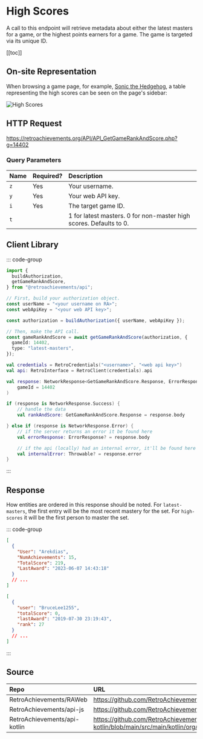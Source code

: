 <script setup>
import SampleRequest from '../components/SampleRequest.vue';
</script>

# High Scores

A call to this endpoint will retrieve metadata about either the latest masters for a game, or the highest points earners for a game. The game is targeted via its unique ID.

[[toc]]

## On-site Representation

When browsing a game page, for example, [Sonic the Hedgehog](https://retroachievements.org/game/1), a table representing the high scores can be seen on the page's sidebar:

![High Scores](/high-scores.png)

## HTTP Request

<SampleRequest httpVerb="GET">https://retroachievements.org/API/API_GetGameRankAndScore.php?g=14402</SampleRequest>

### Query Parameters

| Name | Required? | Description                                                        |
| :--- | :-------- | :----------------------------------------------------------------- |
| `z`  | Yes       | Your username.                                                     |
| `y`  | Yes       | Your web API key.                                                  |
| `i`  | Yes       | The target game ID.                                                |
| `t`  |           | 1 for latest masters. 0 for non-master high scores. Defaults to 0. |

## Client Library

::: code-group

```ts [NodeJS]
import {
  buildAuthorization,
  getGameRankAndScore,
} from "@retroachievements/api";

// First, build your authorization object.
const userName = "<your username on RA>";
const webApiKey = "<your web API key>";

const authorization = buildAuthorization({ userName, webApiKey });

// Then, make the API call.
const gameRankAndScore = await getGameRankAndScore(authorization, {
  gameId: 14402,
  type: "latest-masters",
});
```

```kotlin [Kotlin]
val credentials = RetroCredentials("<username>", "<web api key>")
val api: RetroInterface = RetroClient(credentials).api

val response: NetworkResponse<GetGameRankAndScore.Response, ErrorResponse> = api.getGameRankAndScore(
    gameId = 14402
)

if (response is NetworkResponse.Success) {
    // handle the data
    val rankAndScore: GetGameRankAndScore.Response = response.body

} else if (response is NetworkResponse.Error) {
    // if the server returns an error it be found here
    val errorResponse: ErrorResponse? = response.body

    // if the api (locally) had an internal error, it'll be found here
    val internalError: Throwable? = response.error
}
```

:::

## Response

How entities are ordered in this response should be noted. For `latest-masters`, the first entry will be the most recent mastery for the set. For `high-scores` it will be the first person to master the set.

::: code-group

```json [HTTP Response]
[
  {
    "User": "Arekdias",
    "NumAchievements": 15,
    "TotalScore": 219,
    "LastAward": "2023-06-07 14:43:18"
  }
  // ...
]
```

```json [NodeJS]
[
  {
    "user": "BruceLee1255",
    "totalScore": 0,
    "lastAward": "2019-07-30 23:19:43",
    "rank": 27
  }
  // ...
]
```

:::

## Source

| Repo                         | URL                                                                                                                  |
| :--------------------------- | :------------------------------------------------------------------------------------------------------------------- |
| RetroAchievements/RAWeb      | https://github.com/RetroAchievements/RAWeb/blob/master/public/API/API_GetGameRankAndScore.php                        |
| RetroAchievements/api-js     | https://github.com/RetroAchievements/api-js/blob/main/src/game/getGameRankAndScore.ts                                |
| RetroAchievements/api-kotlin | https://github.com/RetroAchievements/api-kotlin/blob/main/src/main/kotlin/org/retroachivements/api/RetroInterface.kt |
